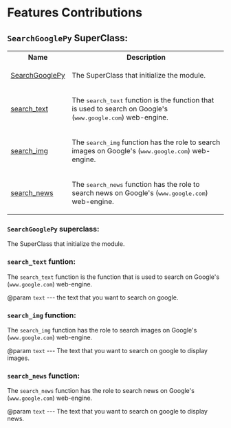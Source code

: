 # Features Contributions

## `SearchGooglePy` SuperClass:

<table>
    <tr>
        <th>Name</th>
        <th>Description</th>
    </tr>
    <tr>
        <td><a href="#searchgooglepy-superclass">SearchGooglePy</a></td>
        <td><p>The SuperClass that initialize the module.</p></td>
    </tr>
    <tr>
        <td><a href="#searchtext-funtion">search_text</a></td>
        <td><p>The <tt>search_text</tt> function is the function that is used to search on Google's (<tt>www.google.com</tt>) web-engine.</p></td>
    </tr>
    <tr>
        <td><a href="#searchimg-function">search_img</a></td>
        <td><p>The <tt>search_img</tt> function has the role to search images on Google's (<tt>www.google.com</tt>) web-engine.</p></td>
    </tr>
    <tr>
        <td><a href="#searchinews-function">search_news</a></td>
        <td><p>The <tt>search_news</tt> function has the role to search news on Google's (<tt>www.google.com</tt>) web-engine.</p></td>
    </tr>
</table>

### `SearchGooglePy` superclass:

The SuperClass that initialize the module.

### `search_text` funtion:

The `search_text` function is the function that is used to search on Google's (`www.google.com`) web-engine.

@param `text` --- the text that you want to search on google.

### `search_img` function:

The `search_img` function has the role to search images on Google's (`www.google.com`) web-engine.

@param `text` --- The text that you want to search on google to display images.

### `search_news` function:

The `search_news` function has the role to search news on Google's (`www.google.com`) web-engine.

@param `text` --- The text that you want to search on google to display news.